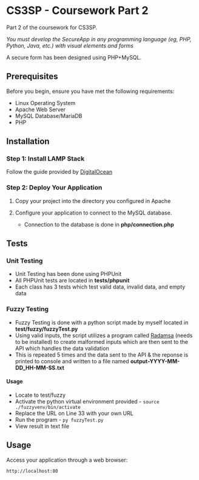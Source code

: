 
# CS3SP - Coursework Part 2

Part 2 of the coursework for CS3SP. 

*You must develop the SecureApp in any programming language (eg, PHP, Python, Java, etc.) with visual elements and forms*

A secure form has been designed using PHP+MySQL. 

## Prerequisites

Before you begin, ensure you have met the following requirements:

- Linux Operating System
- Apache Web Server
- MySQL Database/MariaDB
- PHP

## Installation

### Step 1: Install LAMP Stack

Follow the guide provided by [DigitalOcean](https://www.digitalocean.com/community/tutorials/how-to-install-linux-apache-mysql-php-lamp-stack-on-ubuntu-22-04)

### Step 2: Deploy Your Application

1. Copy your project into the directory you configured in Apache

2. Configure your application to connect to the MySQL database.
    - Connection to the database is done in **php/connection.php**

## Tests

### Unit Testing
 - Unit Testing has been done using PHPUnit
 - All PHPUnit tests are located in **tests/phpunit**
 - Each class has 3 tests which test valid data, invalid data, and empty data

### Fuzzy Testing
 - Fuzzy Testing is done with a python script made by myself located in **test/fuzzy/fuzzyTest.py**
 - Using valid inputs, the script utilizes a program called [Radamsa](https://gitlab.com/akihe/radamsa) (needs to be installed) to create malformed inputs which are then sent to the API which handles the data validation
 - This is repeated 5 times and the data sent to the API & the reponse is printed to console and written to a file named **output-YYYY-MM-DD_HH-MM-SS.txt**
 
 #### Usage
 - Locate to test/fuzzy
 - Activate the python virtual environment provided - `source ./fuzzyvenv/bin/activate`
 - Replace the URL on Line 33 with your own URL
 - Run the program - `py fuzzyTest.py`
 - View result in text file



## Usage

Access your application through a web browser:

```
http://localhost:80
```
